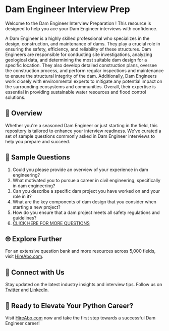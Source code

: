 # Dam Engineer Interview Prep

Welcome to the Dam Engineer Interview Preparation ! This resource is designed to help you ace your Dam Engineer interviews with confidence.

A Dam Engineer is a highly skilled professional who specializes in the design, construction, and maintenance of dams. They play a crucial role in ensuring the safety, efficiency, and reliability of these structures. Dam Engineers are responsible for conducting site investigations, analyzing geological data, and determining the most suitable dam design for a specific location. They also develop detailed construction plans, oversee the construction process, and perform regular inspections and maintenance to ensure the structural integrity of the dam. Additionally, Dam Engineers work closely with environmental experts to mitigate any potential impact on the surrounding ecosystems and communities. Overall, their expertise is essential in providing sustainable water resources and flood control solutions.

## 🚀 Overview

Whether you're a seasoned Dam Engineer or just starting in the field, this repository is tailored to enhance your interview readiness. We've curated a set of sample questions commonly asked in Dam Engineer interviews to help you prepare and succeed.

## 📝 Sample Questions

1. Could you please provide an overview of your experience in dam engineering?
2. What motivated you to pursue a career in civil engineering, specifically in dam engineering?
3. Can you describe a specific dam project you have worked on and your role in it?
4. What are the key components of dam design that you consider when starting a new project?
5. How do you ensure that a dam project meets all safety regulations and guidelines?
6. [CLICK HERE FOR MORE QUESTIONS](https://hireabo.com/job/3_0_26/Dam%20Engineer)

## 🌐 Explore Further

For an extensive question bank and more resources across 5,000 fields, visit [HireAbo.com](https://www.hireabo.com).

## 📱 Connect with Us

Stay updated on the latest industry insights and interview tips. Follow us on [Twitter](https://twitter.com/hireabo) and [LinkedIn](https://www.linkedin.com/in/hire-abo-3609972a8/).

## 🚀 Ready to Elevate Your Python Career?

Visit [HireAbo.com](https://www.hireabo.com) now and take the first step towards a successful Dam Engineer career!